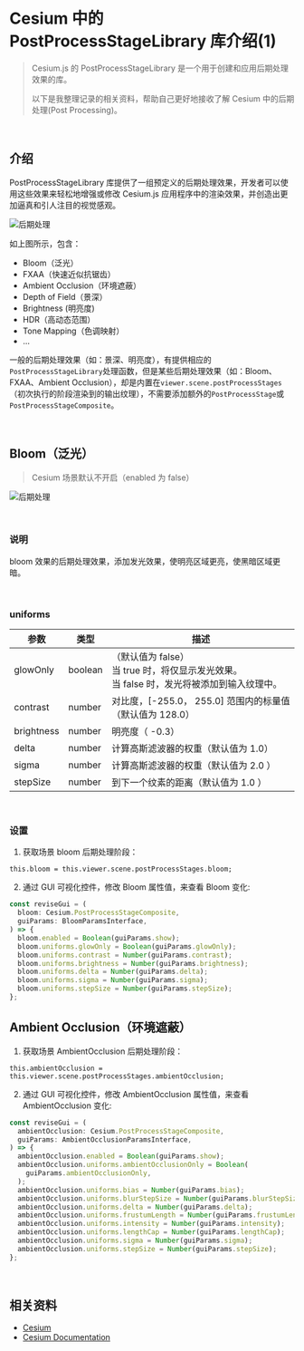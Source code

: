 # Cesium 中的 PostProcessStageLibrary 库介绍(1)

> Cesium.js 的 PostProcessStageLibrary 是一个用于创建和应用后期处理效果的库。
>
> 以下是我整理记录的相关资料，帮助自己更好地接收了解 Cesium 中的后期处理(Post Processing)。

<br />

## 介绍

PostProcessStageLibrary 库提供了一组预定义的后期处理效果，开发者可以使用这些效果来轻松地增强或修改 Cesium.js 应用程序中的渲染效果，并创造出更加逼真和引人注目的视觉感观。

![后期处理](./Cesium场景的PostProcessStageLibrary/12.png)

如上图所示，包含：

- Bloom（泛光）
- FXAA（快速近似抗锯齿）
- Ambient Occlusion（环境遮蔽）
- Depth of Field（景深）
- Brightness (明亮度)
- HDR（高动态范围）
- Tone Mapping（色调映射）
- ...

一般的后期处理效果（如：景深、明亮度），有提供相应的`PostProcessStageLibrary`处理函数，但是某些后期处理效果（如：Bloom、FXAA、Ambient Occlusion），却是内置在`viewer.scene.postProcessStages`（初次执行的阶段渲染到的输出纹理），不需要添加额外的`PostProcessStage`或`PostProcessStageComposite`。

<br />

## Bloom（泛光）

> Cesium 场景默认不开启（enabled 为 false）

![后期处理](./Cesium场景的PostProcessStageLibrary/1.png)

<br />

### 说明

bloom 效果的后期处理效果，添加发光效果，使明亮区域更亮，使黑暗区域更暗。

<br />

### uniforms

| 参数       | 类型    | 描述                                                                                              |
| ---------- | ------- | ------------------------------------------------------------------------------------------------- |
| glowOnly   | boolean | （默认值为 false）<br> 当 true 时，将仅显示发光效果。<br> 当 false 时，发光将被添加到输入纹理中。 |
| contrast   | number  | 对比度，[-255.0， 255.0] 范围内的标量值（默认值为 128.0）                                         |
| brightness | number  | 明亮度（ -0.3）                                                                                   |
| delta      | number  | 计算高斯滤波器的权重（默认值为 1.0）                                                              |
| sigma      | number  | 计算高斯滤波器的权重（默认值为 2.0 ）                                                             |
| stepSize   | number  | 到下一个纹素的距离（默认值为 1.0 ）                                                               |

<br />

### 设置

1. 获取场景 bloom 后期处理阶段：

```tsx
this.bloom = this.viewer.scene.postProcessStages.bloom;
```

2. 通过 GUI 可视化控件，修改 Bloom 属性值，来查看 Bloom 变化:

```ts
const reviseGui = (
  bloom: Cesium.PostProcessStageComposite,
  guiParams: BloomParamsInterface,
) => {
  bloom.enabled = Boolean(guiParams.show);
  bloom.uniforms.glowOnly = Boolean(guiParams.glowOnly);
  bloom.uniforms.contrast = Number(guiParams.contrast);
  bloom.uniforms.brightness = Number(guiParams.brightness);
  bloom.uniforms.delta = Number(guiParams.delta);
  bloom.uniforms.sigma = Number(guiParams.sigma);
  bloom.uniforms.stepSize = Number(guiParams.stepSize);
};
```

## Ambient Occlusion（环境遮蔽）

1. 获取场景 AmbientOcclusion 后期处理阶段：

```tsx
this.ambientOcclusion = this.viewer.scene.postProcessStages.ambientOcclusion;
```

2. 通过 GUI 可视化控件，修改 AmbientOcclusion 属性值，来查看 AmbientOcclusion 变化:

```ts
const reviseGui = (
  ambientOcclusion: Cesium.PostProcessStageComposite,
  guiParams: AmbientOcclusionParamsInterface,
) => {
  ambientOcclusion.enabled = Boolean(guiParams.show);
  ambientOcclusion.uniforms.ambientOcclusionOnly = Boolean(
    guiParams.ambientOcclusionOnly,
  );
  ambientOcclusion.uniforms.bias = Number(guiParams.bias);
  ambientOcclusion.uniforms.blurStepSize = Number(guiParams.blurStepSize);
  ambientOcclusion.uniforms.delta = Number(guiParams.delta);
  ambientOcclusion.uniforms.frustumLength = Number(guiParams.frustumLength);
  ambientOcclusion.uniforms.intensity = Number(guiParams.intensity);
  ambientOcclusion.uniforms.lengthCap = Number(guiParams.lengthCap);
  ambientOcclusion.uniforms.sigma = Number(guiParams.sigma);
  ambientOcclusion.uniforms.stepSize = Number(guiParams.stepSize);
};
```

<br />

## 相关资料

- [Cesium](https://cesium.com/)
- [Cesium Documentation](https://cesium.com/docs/)
